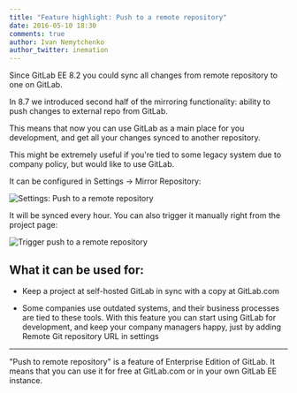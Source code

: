 ```yaml
---
title: "Feature highlight: Push to a remote repository"
date: 2016-05-10 18:30
comments: true
author: Ivan Nemytchenko
author_twitter: inemation
---
```


Since GitLab EE 8.2 you could sync all changes from remote repository to one on GitLab.

In 8.7 we introduced second half of the mirroring functionality: ability to push changes to external repo from GitLab.

This means that now you can use GitLab as a main place for you development, and get all your changes synced to another repository.

This might be extremely useful if you're tied to some legacy system due to company policy, but would like to use GitLab.

It can be configured in Settings → Mirror Repository:

![Settings: Push to a remote repository](/images/blogimages/push-to-remote-repository/settings.png)

It will be synced every hour. You can also trigger it manually right from the project page:

![Trigger push to a remote repository](/images/blogimages/push-to-remote-repository/trigger.png)

## What it can be used for:

- Keep a project at self-hosted GitLab in sync with a copy at GitLab.com

- Some companies use outdated systems, and their business processes are tied to these tools.
With this feature you can start using GitLab for development, and keep your company managers happy, just by adding Remote Git repository URL in settings

* * *

"Push to remote repository" is a feature of Enterprise Edition of GitLab. It means that you can use it for free at GitLab.com or in your own GitLab EE instance.
